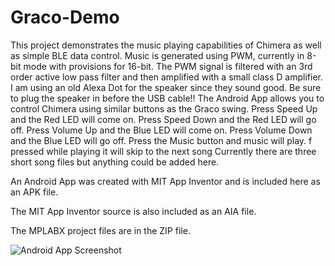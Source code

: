 # Graco-Demo
This project demonstrates the music playing capabilities of Chimera as well as simple BLE data control.
Music is generated using PWM, currently in 8-bit mode with provisions for 16-bit.
The PWM signal is filtered with an 3rd order active low pass filter and then amplified with a small class D amplifier.
I am using an old Alexa Dot for the speaker since they sound good. Be sure to plug the speaker in before the USB cable!!
The Android App allows you to control Chimera using similar buttons as the Graco swing. 
  Press Speed Up and the Red LED will come on.
  Press Speed Down and the Red LED will go off.
  Press Volume Up and the Blue LED will come on.
  Press Volume Down and the Blue LED will go off.
  Press the Music button and music will play. f pressed while playing it will skip to the next song
Currently there are three short song files but anything could be added here.

An Android App was created with MIT App Inventor and is included here as an APK file. 

The MIT App Inventor source is also included as an AIA file.

The MPLABX project files are in the ZIP file.

![Android App Screenshot](https://user-images.githubusercontent.com/57275578/179342315-64eefdae-1b83-44d5-96eb-c7a207b10356.jpg)
